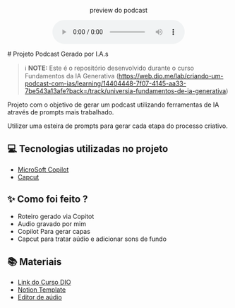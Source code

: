 
<p align="center">
    preview do podcast
</p>

<div align="center">
    <audio src="output/podcast_editado.MP3" controls title="Podcast editado"></audio>
</div>
<p>
# Projeto Podcast Gerado por I.A.s


 > ℹ️ **NOTE:** Este é o repositório desenvolvido durante o curso Fundamentos da IA Generativa (https://web.dio.me/lab/criando-um-podcast-com-ias/learning/14404448-7f07-4145-aa33-7be543a13afe?back=/track/universia-fundamentos-de-ia-generativa)

Projeto com o objetivo de gerar um podcast utilizando ferramentas de IA através de prompts mais trabalhado.

Utilizer uma esteira de prompts para gerar cada etapa do processo criativo.

## 💻 Tecnologias utilizadas no projeto

- [MicroSoft Copilot](https://copilot.microsoft.com/)
- [Capcut](https://www.capcut.com/pt-br/)

## ✨ Como foi feito ?

- Roteiro gerado via Copitot
- Audio gravado por mim
- Copilot Para gerar capas
- Capcut para tratar aúdio e adicionar sons de fundo

## 📚 Materiais

- [Link do Curso DIO](https://web.dio.me/lab/criando-um-podcast-com-ias/learning/14404448-7f07-4145-aa33-7be543a13afe?back=/track/universia-fundamentos-de-ia-generativa)
- [Notion Template](https://helpful-jump-17b.notion.site/PAS-Podcast-AI-Studio-210489e15d7a4a73b743bb159e45d06f?pvs=4)
- [Editor de aúdio](https://www.capcut.com/editor?from_page=landing_page&__action_from=picture_V%C3%ADdeos%20profissionais%20em%20minutos,%20n%C3%A3o%20em%20horas.)


</p>
